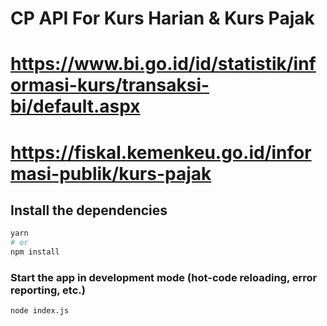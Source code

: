 # CP API For Kurs Harian & Kurs Pajak

# https://www.bi.go.id/id/statistik/informasi-kurs/transaksi-bi/default.aspx

# https://fiskal.kemenkeu.go.id/informasi-publik/kurs-pajak

## Install the dependencies

```bash
yarn
# or
npm install
```

### Start the app in development mode (hot-code reloading, error reporting, etc.)

```bash
node index.js
```
